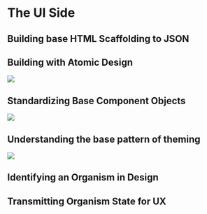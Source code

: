 # The UI Side

## Building base HTML Scaffolding to JSON

## Building with Atomic Design

<img src="../assets/img/atomic-design.png.jpeg">

## Standardizing Base Component Objects
<img src="../assets/img/css-components.webp.jpeg">

## Understanding the base pattern of theming

<img src="../assets/img/css-theme.webp.jpeg">

## Identifying an Organism in Design 

## Transmitting Organism State for UX


